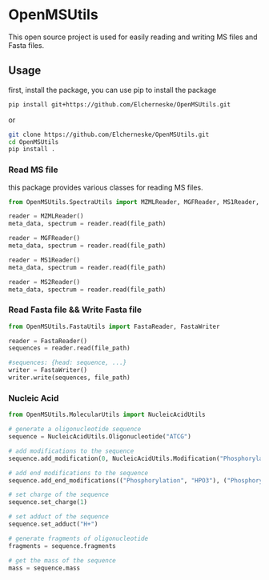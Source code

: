# OpenMSUtils

This open source project is used for easily reading and writing MS files and Fasta files.

## Usage

first, install the package, you can use pip to install the package

```bash
pip install git+https://github.com/Elcherneske/OpenMSUtils.git
```

or

```bash
git clone https://github.com/Elcherneske/OpenMSUtils.git
cd OpenMSUtils
pip install .
```

### Read MS file
this package provides various classes for reading MS files.
```python
from OpenMSUtils.SpectraUtils import MZMLReader, MGFReader, MS1Reader, MS2Reader

reader = MZMLReader()
meta_data, spectrum = reader.read(file_path)

reader = MGFReader()
meta_data, spectrum = reader.read(file_path)

reader = MS1Reader()
meta_data, spectrum = reader.read(file_path)

reader = MS2Reader()
meta_data, spectrum = reader.read(file_path)
```

### Read Fasta file && Write Fasta file

```python
from OpenMSUtils.FastaUtils import FastaReader, FastaWriter

reader = FastaReader()
sequences = reader.read(file_path)

#sequences: {head: sequence, ...}
writer = FastaWriter()
writer.write(sequences, file_path)
```

### Nucleic Acid

```python
from OpenMSUtils.MolecularUtils import NucleicAcidUtils

# generate a oligonucleotide sequence
sequence = NucleicAcidUtils.Oligonucleotide("ATCG")

# add modifications to the sequence
sequence.add_modification(0, NucleicAcidUtils.Modification("Phosphorylation", "HPO3"))

# add end modifications to the sequence
sequence.add_end_modifications(("Phosphorylation", "HPO3"), ("Phosphorylation", "HPO3"))

# set charge of the sequence
sequence.set_charge(1)

# set adduct of the sequence
sequence.set_adduct("H+")

# generate fragments of oligonucleotide
fragments = sequence.fragments

# get the mass of the sequence
mass = sequence.mass

```

